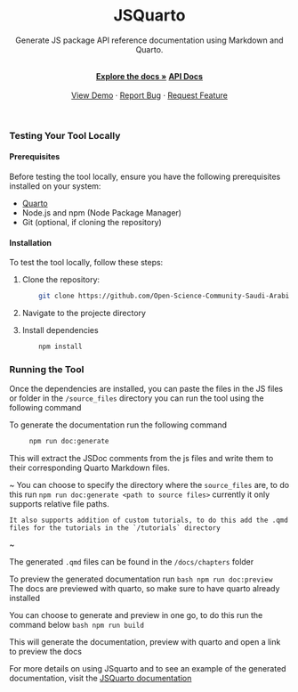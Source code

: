 <h1 align="center">JSQuarto</h1>

<div align="center">
    Generate JS package API reference documentation using Markdown and Quarto.
</div>
<br />
<div align="center">
  <p align="center">
    <a href="https://moocs-documentation.netlify.app/"><strong>Explore the docs »</strong></a>
    <a href="https://documenter.getpostman.com/view/20633788/2s93JwMgmb"><strong>API Docs</strong></a>
    <br />
    <br />
    <a href="https://moocs-client.netlify.app/">View Demo</a>
    ·
    <a href="https://github.com/Open-Science-Community-Saudi-Arabia/MOOCs/issues">Report Bug</a>
    ·
    <a href="https://github.com/Open-Science-Community-Saudi-Arabia/MOOCs/issues">Request Feature</a>
  </p>
</div>
<br/>

### Testing Your Tool Locally

#### Prerequisites

Before testing the tool locally, ensure you have the following prerequisites installed on your system:

-   [Quarto](https://quarto.org/)
-   Node.js and npm (Node Package Manager)
-   Git (optional, if cloning the repository)

#### Installation

To test the tool locally, follow these steps:

1. Clone the repository:
    ```bash
        git clone https://github.com/Open-Science-Community-Saudi-Arabia/JSquarto
    ```
2. Navigate to the projecte directory

3. Install dependencies
    ```bash
        npm install
    ```

### Running the Tool

Once the dependencies are installed, you can paste the files in the JS files or folder in the `/source_files` directory you can run the tool using the following command

To generate the documentation run the following command

```bash
     npm run doc:generate
```

This will extract the JSDoc comments from the js files and write them to their corresponding Quarto Markdown files.

~
You can choose to specify the directory where the `source_files` are, to do this run `npm run doc:generate <path to source files>` currently it only supports relative file paths.

    It also supports addition of custom tutorials, to do this add the .qmd files for the tutorials in the `/tutorials` directory

~

The generated `.qmd` files can be found in the `/docs/chapters` folder

To preview the generated documentation run
`bash
        npm run doc:preview
    `
The docs are previewed with quarto, so make sure to have quarto already installed

You can choose to generate and preview in one go, to do this run the command below
`bash
        npm run build
    `

This will generate the documentation, preview with quarto and open a link to preview the docs

For more details on using JSquarto and to see an example of the generated documentation, visit the [JSQuarto documentation](https://jsquarto.netlify.app/)
